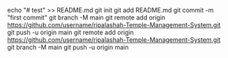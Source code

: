 echo "# test" >> README.md
git init
git add README.md
git commit -m "first commit"
git branch -M main
git remote add origin https://github.com/username/ripalashah-Temple-Management-System.git
git push -u origin main
git remote add origin https://github.com/username/ripalashah-Temple-Management-System.git
git branch -M main
git push -u origin main
